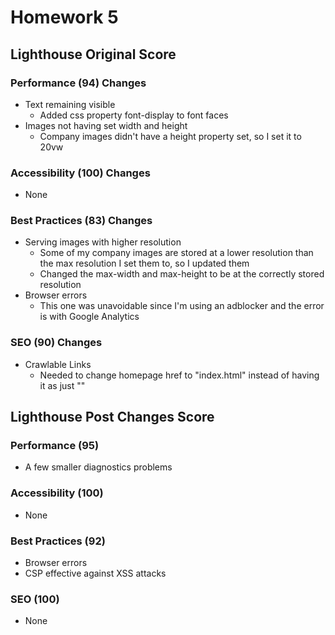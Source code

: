 # Homework 5

## Lighthouse Original Score
### Performance (94) Changes
- Text remaining visible
  - Added css property font-display to font faces
- Images not having set width and height
  - Company images didn't have a height property set, so I set it to 20vw
  
### Accessibility (100) Changes
- None

### Best Practices (83) Changes
- Serving images with higher resolution
  - Some of my company images are stored at a lower resolution than the max resolution I set them to, so I updated them
  - Changed the max-width and max-height to be at the correctly stored resolution
- Browser errors
  - This one was unavoidable since I'm using an adblocker and the error is with Google Analytics

### SEO (90) Changes
- Crawlable Links
  - Needed to change homepage href to "index.html" instead of having it as just ""

## Lighthouse Post Changes Score
### Performance (95)
- A few smaller diagnostics problems
  
### Accessibility (100)
- None

### Best Practices (92)
- Browser errors
- CSP effective against XSS attacks

### SEO (100)
- None
